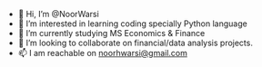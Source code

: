 - 👋 Hi, I’m @NoorWarsi
- 👀 I’m interested in learning coding specially Python language
- 🌱 I’m currently studying MS Economics & Finance
- 💞️ I’m looking to collaborate on financial/data analysis projects.
- 📫 I am reachable on noorhwarsi@gmail.com

<!---
NoorWarsi/NoorWarsi is a ✨ special ✨ repository because its `README.md` (this file) appears on your GitHub profile.
You can click the Preview link to take a look at your changes.
--->

